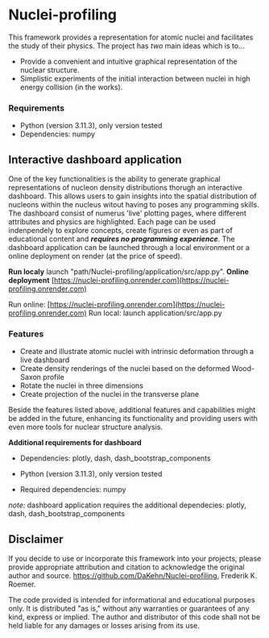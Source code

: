 # Nuclei-profiling
This framework provides a representation for atomic nuclei and facilitates the study of their physics. The project has _two_ main ideas which is to...

* Provide a convenient and intuitive graphical representation of the nuclear structure.
* Simplistic experiments of the initial interaction between nuclei in high energy collision (in the works). 

### Requirements

* Python (version 3.11.3), only version tested 
* Dependencies: numpy

## Interactive dashboard application

One of the key functionalities is the ability to generate graphical representations of nucleon density distributions thorugh an interactive dashboard. This allows users to gain insights into the spatial distribution of nucleons within the nucleus witout having to poses any programming skills. The dashboard consist of numerus 'live' plotting pages, where different attributes and physics are highlighted. Each page can be used indenpendely to explore concepts, create figures or even as part of educational content and ***requires no programming experience***. The dashboard application can be launched through a local environment or a online deployment on render (at the price of speed).

**Run localy** launch "path/Nuclei-profiling/application/src/app.py". 
**Online deployment** [https://nuclei-profiling.onrender.com](https://nuclei-profiling.onrender.com)

Run online: [https://nuclei-profiling.onrender.com](https://nuclei-profiling.onrender.com)
Run local: launch application/src/app.py   

### Features

* Create and illustrate atomic nuclei with intrinsic deformation through a live dashboard
* Create density renderings of the nuclei based on the deformed Wood-Saxon profile
* Rotate the nuclei in three dimensions
* Create projection of the nuclei in the transverse plane

Beside the features listed above, additional features and capabilities might be added in the future, enhancing its functionality and providing users with even more tools for nuclear structure analysis.


**Additional requirements for dashboard**
* Dependencies: plotly, dash, dash_bootstrap_components

* Python (version 3.11.3), only version tested 
* Required dependencies: numpy

*note:* dashboard application requires the additional dependecies: plotly, dash, dash_bootstrap_components

## Disclaimer

If you decide to use or incorporate this framework into your projects, please provide appropriate attribution and citation to acknowledge the original author and source. https://github.com/DaKehn/Nuclei-profiling, Frederik K. Roemer.

The code provided is intended for informational and educational purposes only. It is distributed "as is," without any warranties or guarantees of any kind, express or implied. The author and distributor of this code shall not be held liable for any damages or losses arising from its use.
